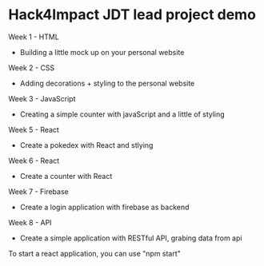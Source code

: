 # Hack4Impact JDT lead project demo

Week 1 - HTML 
- Building a little mock up on your personal website

Week 2 - CSS 
- Adding decorations + styling to the personal website 

Week 3 - JavaScript 
- Creating a simple counter with javaScript and a little of styling 

Week 5 - React 
- Create a pokedex with React and stlying 

Week 6 - React 
- Create a counter with React

Week 7 - Firebase 
- Create a login application with firebase as backend

Week 8 - API
- Create a simple application with RESTful API, grabing data from api 

To start a react application, you can use "npm start" 
